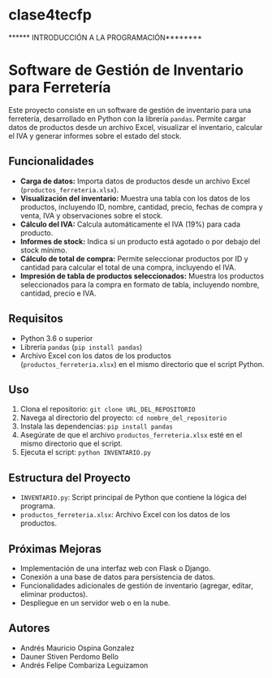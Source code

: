 # clase4tecfp
****** INTRODUCCIÓN A LA PROGRAMACIÓN********

# Software de Gestión de Inventario para Ferretería

Este proyecto consiste en un software de gestión de inventario para una ferretería, desarrollado en Python con la librería `pandas`. Permite cargar datos de productos desde un archivo Excel, visualizar el inventario, calcular el IVA y generar informes sobre el estado del stock.

## Funcionalidades

* **Carga de datos:** Importa datos de productos desde un archivo Excel (`productos_ferreteria.xlsx`).
* **Visualización del inventario:** Muestra una tabla con los datos de los productos, incluyendo ID, nombre, cantidad, precio, fechas de compra y venta, IVA y observaciones sobre el stock.
* **Cálculo del IVA:** Calcula automáticamente el IVA (19%) para cada producto.
* **Informes de stock:** Indica si un producto está agotado o por debajo del stock mínimo.
* **Cálculo de total de compra:** Permite seleccionar productos por ID y cantidad para calcular el total de una compra, incluyendo el IVA.
* **Impresión de tabla de productos seleccionados:** Muestra los productos seleccionados para la compra en formato de tabla, incluyendo nombre, cantidad, precio e IVA.

## Requisitos

* Python 3.6 o superior
* Librería `pandas` (`pip install pandas`)
* Archivo Excel con los datos de los productos (`productos_ferreteria.xlsx`) en el mismo directorio que el script Python.

## Uso

1.  Clona el repositorio: `git clone URL_DEL_REPOSITORIO`
2.  Navega al directorio del proyecto: `cd nombre_del_repositorio`
3.  Instala las dependencias: `pip install pandas`
4.  Asegúrate de que el archivo `productos_ferreteria.xlsx` esté en el mismo directorio que el script.
5.  Ejecuta el script: `python INVENTARIO.py`

## Estructura del Proyecto

* `INVENTARIO.py`: Script principal de Python que contiene la lógica del programa.
* `productos_ferreteria.xlsx`: Archivo Excel con los datos de los productos.

## Próximas Mejoras

* Implementación de una interfaz web con Flask o Django.
* Conexión a una base de datos para persistencia de datos.
* Funcionalidades adicionales de gestión de inventario (agregar, editar, eliminar productos).
* Despliegue en un servidor web o en la nube.

## Autores

* Andrés Mauricio Ospina Gonzalez
* Dauner Stiven Perdomo Bello
* Andrés Felipe Combariza Leguizamon
